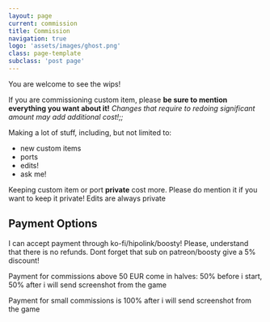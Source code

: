 ```yaml
---
layout: page
current: commission
title: Commission
navigation: true
logo: 'assets/images/ghost.png'
class: page-template
subclass: 'post page'
---
```


You are welcome to see the wips!

If you are commissioning custom item, please **be sure to mention everything you want about it!** *Changes that require to redoing significant amount may add additional cost!;;*

Making a lot of stuff, including, but not limited to: 

- new custom items
- ports
- edits! 
- ask me! 

Keeping custom item or port **private** cost more. Please do mention it if you want to keep it private! Edits are always private

## Payment Options

I can accept payment through ko-fi/hipolink/boosty! Please, understand that there is no refunds. Dont forget that sub on patreon/boosty give a 5% discount!

Payment for commissions above 50 EUR come in halves: 50% before i start, 50% after i will send screenshot from the game

Payment for small commissions is 100% after i will send screenshot from the game

<script src="https://giscus.app/client.js"
        data-repo="catcraftxiv/catcraftxiv.github.io"
        data-repo-id="R_kgDOM7-w3w"
        data-category="Announcements"
        data-category-id="DIC_kwDOM7-w384CmI5I"
        data-mapping="pathname"
        data-strict="1"
        data-reactions-enabled="1"
        data-emit-metadata="0"
        data-input-position="top"
        data-theme="light"
        data-lang="en"
        data-loading="lazy"
        crossorigin="anonymous"
        async>
</script>
